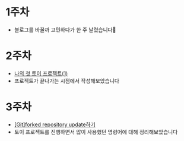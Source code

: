 # 1주차
- 블로그를 바꿀까 고민하다가 한 주 날렸습니다🎈

# 2주차
- <a href="https://yeslee-v.medium.com/%EB%82%98%EC%9D%98-%EC%B2%AB-%ED%86%A0%EC%9D%B4-%ED%94%84%EB%A1%9C%EC%A0%9D%ED%8A%B8-1-7000b2073561">나의 첫 토이 프로젝트(1)</a>
- 프로젝트가 끝나가는 시점에서 작성해보았습니다

# 3주차
- <a href="https://yeslee-v.medium.com/git-fork%ED%95%9C-repository-update%ED%95%98%EA%B8%B0-435f14926752">[Git]forked repository update하기</a>
- 토이 프로젝트를 진행하면서 많이 사용했던 명령어에 대해 정리해보았습니다